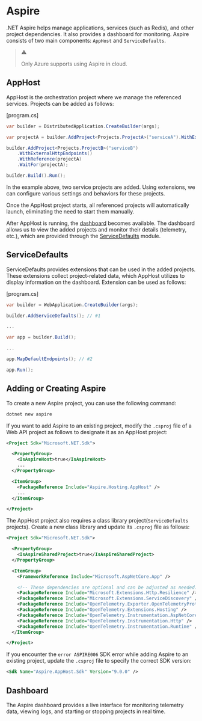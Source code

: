 # Aspire

.NET Aspire helps manage applications, services (such as Redis), and other
project dependencies. It also provides a dashboard for monitoring. Aspire
consists of two main components: `AppHost` and `ServiceDefaults`.

> :warning:
>
> Only Azure supports using Aspire in cloud.

## AppHost

AppHost is the orchestration project where we manage the referenced services.
Projects can be added as follows:

[program.cs]
```csharp
var builder = DistributedApplication.CreateBuilder(args);

var projectA = builder.AddProject<Projects.ProjectA>("serviceA").WithExternalHttpEndpoints();

builder.AddProject<Projects.ProjectB>("serviceB")
    .WithExternalHttpEndpoints()
    .WithReference(projectA)
    .WaitFor(projectA);

builder.Build().Run();
```

In the example above, two service projects are added. Using extensions, we can
configure various settings and behaviors for these projects.

Once the AppHost project starts, all referenced projects will automatically
launch, eliminating the need to start them manually.

After AppHost is running, the [dashboard](#dashboard) becomes available. The
dashboard allows us to view the added projects and monitor their details
(telemetry, etc.), which are provided through the
[ServiceDefaults](#servicedefault) module.

## ServiceDefaults

ServiceDefaults provides extensions that can be used in the added projects.
These extensions collect project-related data, which AppHost utilizes to display
information on the dashboard. Extension can be used as follows:

[program.cs]
```csharp
var builder = WebApplication.CreateBuilder(args);

builder.AddServiceDefaults(); // #1

...

var app = builder.Build();

...

app.MapDefaultEndpoints(); // #2

app.Run();
```

## Adding or Creating Aspire

To create a new Aspire project, you can use the following command:

```sh
dotnet new aspire
```

If you want to add Aspire to an existing project, modify the `.csproj` file of
a Web API project as follows to designate it as an AppHost project:

```xml
<Project Sdk="Microsoft.NET.Sdk">

  <PropertyGroup>
    <IsAspireHost>true</IsAspireHost>
    ...
  </PropertyGroup>

  <ItemGroup>
    <PackageReference Include="Aspire.Hosting.AppHost" />
    ...
  </ItemGroup>

</Project>
```

The AppHost project also requires a class library project(`ServiceDefaults`
projects). Create a new class  library and update its `.csproj` file as follows:

```xml
<Project Sdk="Microsoft.NET.Sdk">

  <PropertyGroup>
    <IsAspireSharedProject>true</IsAspireSharedProject>
  </PropertyGroup>

  <ItemGroup>
    <FrameworkReference Include="Microsoft.AspNetCore.App" />

    <!-- These dependencies are optional and can be adjusted as needed. -->
    <PackageReference Include="Microsoft.Extensions.Http.Resilience" />
    <PackageReference Include="Microsoft.Extensions.ServiceDiscovery" />
    <PackageReference Include="OpenTelemetry.Exporter.OpenTelemetryProtocol" />
    <PackageReference Include="OpenTelemetry.Extensions.Hosting" />
    <PackageReference Include="OpenTelemetry.Instrumentation.AspNetCore" />
    <PackageReference Include="OpenTelemetry.Instrumentation.Http" />
    <PackageReference Include="OpenTelemetry.Instrumentation.Runtime" />
  </ItemGroup>

</Project>
```

If you encounter the `error ASPIRE006` SDK error while adding Aspire to an
existing project, update the `.csproj` file to specify the correct SDK version:

```xml
<Sdk Name="Aspire.AppHost.Sdk" Version="9.0.0" />
```

## Dashboard

The Aspire dashboard provides a live interface for monitoring telemetry data,
viewing logs, and starting or stopping projects in real time.